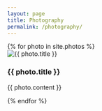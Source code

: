 ```yaml
---
layout: page
title: Photography
permalink: /photography/
---
```


  <div class="container">
    <div class="row">
      {% for photo in site.photos %}
        <div class="col-lg-3 col-md-6 text-center">
          <div class="service-box">
            <img src="{{ photo.image_path }}" alt="{{ photo.title }}"/>
            <h3>{{ photo.title }}</h3>
            <p class="text-muted">{{ photo.content }}</p>
          </div>
        </div>
      {% endfor %}
    </div>
  </div>

